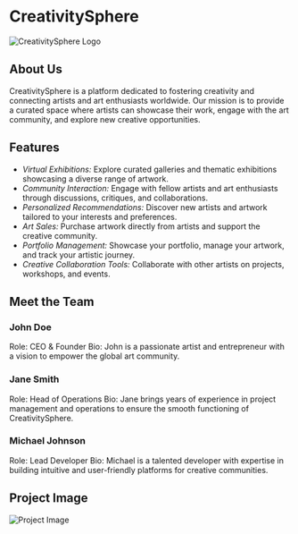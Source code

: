# CreativitySphere

![CreativitySphere Logo](path/to/logo.png)

## About Us

CreativitySphere is a platform dedicated to fostering creativity and connecting artists and art enthusiasts worldwide. Our mission is to provide a curated space where artists can showcase their work, engage with the art community, and explore new creative opportunities.

## Features

- *Virtual Exhibitions:* Explore curated galleries and thematic exhibitions showcasing a diverse range of artwork.
- *Community Interaction:* Engage with fellow artists and art enthusiasts through discussions, critiques, and collaborations.
- *Personalized Recommendations:* Discover new artists and artwork tailored to your interests and preferences.
- *Art Sales:* Purchase artwork directly from artists and support the creative community.
- *Portfolio Management:* Showcase your portfolio, manage your artwork, and track your artistic journey.
- *Creative Collaboration Tools:* Collaborate with other artists on projects, workshops, and events.

## Meet the Team

### John Doe
Role: CEO & Founder
Bio: John is a passionate artist and entrepreneur with a vision to empower the global art community.

### Jane Smith
Role: Head of Operations
Bio: Jane brings years of experience in project management and operations to ensure the smooth functioning of CreativitySphere.

### Michael Johnson
Role: Lead Developer
Bio: Michael is a talented developer with expertise in building intuitive and user-friendly platforms for creative communities.

## Project Image

![Project Image](path/to/project/image.png)
